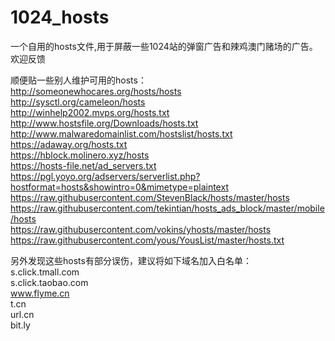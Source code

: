 # 1024_hosts
一个自用的hosts文件,用于屏蔽一些1024站的弹窗广告和辣鸡澳门赌场的广告。欢迎反馈

顺便贴一些别人维护可用的hosts：  
http://someonewhocares.org/hosts/hosts  
http://sysctl.org/cameleon/hosts  
http://winhelp2002.mvps.org/hosts.txt  
http://www.hostsfile.org/Downloads/hosts.txt   
http://www.malwaredomainlist.com/hostslist/hosts.txt  
https://adaway.org/hosts.txt  
https://hblock.molinero.xyz/hosts  
https://hosts-file.net/ad_servers.txt    
https://pgl.yoyo.org/adservers/serverlist.php?hostformat=hosts&showintro=0&mimetype=plaintext  
https://raw.githubusercontent.com/StevenBlack/hosts/master/hosts  
https://raw.githubusercontent.com/tekintian/hosts_ads_block/master/mobile/hosts  
https://raw.githubusercontent.com/vokins/yhosts/master/hosts  
https://raw.githubusercontent.com/yous/YousList/master/hosts.txt  

另外发现这些hosts有部分误伤，建议将如下域名加入白名单：  
s.click.tmall.com  
s.click.taobao.com  
www.flyme.cn  
t.cn  
url.cn  
bit.ly  

